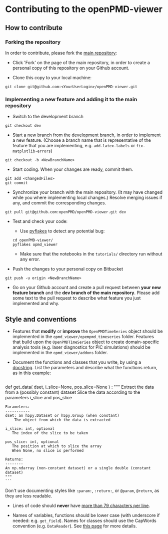 # Contributing to the openPMD-viewer

## How to contribute

### Forking the repository

In order to contribute, please fork the [main repository](https://github.com/openPMD/openPMD-viewer):

- Click 'Fork' on the page of the main repository, in order to create a personal copy of this repository on your Github account. 

- Clone this copy to your local machine:
```
git clone git@github.com:<YourUserLogin>/openPMD-viewer.git
```

### Implementing a new feature and adding it to the main repository

- Switch to the development branch
```
git checkout dev
```

- Start a new branch from the development branch, in order to
implement a new feature. (Choose a branch name that is representative of the
feature that you are implementing, e.g. `add-latex-labels` or
`fix-matplotlib-errors`)
```
git checkout -b <NewBranchName>
```

- Start coding. When your changes are ready, commit them.
```
git add <ChangedFiles>
git commit
```

- Synchronize your branch with the main repository. (It may have
  changed while you where implementing local changes.) Resolve merging
  issues if any, and commit the corresponding changes.
```
git pull git@github.com:openPMD/openPMD-viewer.git dev
```

- Test and check your code:
  - Use [pyflakes](https://pypi.python.org/pypi/pyflakes)  to detect
  any potential bug:
  ```
  cd openPMD-viewer/
  pyflakes opmd_viewer
  ```
  - Make sure that the notebooks in the
  `tutorials/` directory run without any error.

- Push the changes to your personal copy on Bitbucket
```
git push -u origin <NewBranchName>
```

- Go on your Github account and create a pull request between **your
  new feature branch** and the **dev branch of the main
  repository**. Please add some text to the pull request to describe
  what feature you just implemented and why.

## Style and conventions

- Features that **modify** or **improve** the `OpenPMDTimeSeries` object
should be implemented in the
`opmd_viewer/opempmd_timeseries` folder. Features that build upon the
`OpenPMDTimeSeries` object to create domain-specific analysis tools
(e.g. laser diagnostics for PIC simulations) should be implemented in
the `opmd_viewer/addons` folder.

- Document the functions and classes that you write, by using a
  [docstring](https://www.python.org/dev/peps/pep-0257/). List the
  parameters and describe what the functions return, as in this
  example:
  ```python
def get_data( dset, i_slice=None, pos_slice=None ) :
    """
    Extract the data from a (possibly constant) dataset
    Slice the data according to the parameters i_slice and pos_slice

    Parameters:
    -----------
    dset: an h5py.Dataset or h5py.Group (when constant)
        The object from which the data is extracted

    i_slice: int, optional
       The index of the slice to be taken
    
    pos_slice: int, optional
       The position at which to slice the array
       When None, no slice is performed

    Returns:
    --------
    An np.ndarray (non-constant dataset) or a single double (constant dataset)
    """
	```
Don't use documenting styles like `:param:`, `:return:`, or
`@param`, `@return`, as they are less readable.


- Lines of code should **never** have [more than 79 characters per line](https://www.python.org/dev/peps/pep-0008/#maximum-line-length).

- Names of variables, functions should be lower case (with underscore
  if needed: e.g. `get_field`). Names for classes should use the
  CapWords convention (e.g. `DataReader`). See [this page](https://www.python.org/dev/peps/pep-0008/#prescriptive-naming-conventions) for more details.
